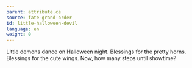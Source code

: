 ```yaml
---
parent: attribute.ce
source: fate-grand-order
id: little-halloween-devil
language: en
weight: 0
---
```


Little demons dance on Halloween night.
Blessings for the pretty horns.
Blessings for the cute wings.
Now, how many steps until showtime?
